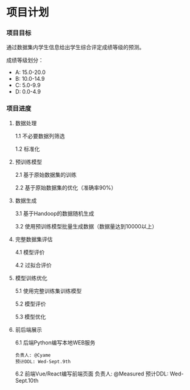 # 项目计划

### 项目目标

通过数据集内学生信息给出学生综合评定成绩等级的预测。

成绩等级划分：

- A: 15.0-20.0
- B: 10.0-14.9
- C: 5.0-9.9
- D: 0.0-4.9

### 项目进度

1. 数据处理

   1.1 不必要数据列筛选
       
   1.2 标准化
   
2. 预训练模型

   2.1 基于原始数据集的训练
   
   2.2 基于原始数据集的优化（准确率90%）

3. 数据生成

   3.1 基于Handoop的数据随机生成
   
   3.2 使用预训练模型批量生成数据（数据量达到10000以上）

4. 完整数据集评估

   4.1 模型评价
   
   4.2 过拟合评价

5. 模型训练优化

   5.1 使用完整训练集训练模型
   
   5.2 模型评价
   
   5.3 模型优化

6. 前后端展示

   6.1 后端Python编写本地WEB服务
   
       负责人: @Cyame
       预计DDL: Wed-Sept.9th
   
   6.2 前端Vue/React编写前端页面
       负责人: @Measured
       预计DDL: Wed-Sept.10th
